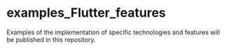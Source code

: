 # examples_Flutter_features
Examples of the implementation of specific technologies and features will be published in this repository.
